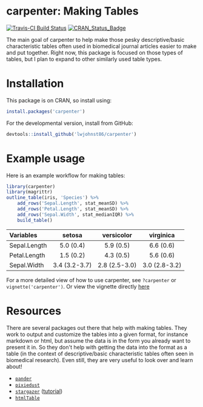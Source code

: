 
<!-- README.md is generated from README.Rmd. Please edit that file -->
carpenter: Making Tables
========================

[![Travis-CI Build Status](https://travis-ci.org/lwjohnst86/carpenter.svg?branch=master)](https://travis-ci.org/lwjohnst86/carpenter) [![CRAN\_Status\_Badge](http://www.r-pkg.org/badges/version/carpenter)](https://cran.r-project.org/package=carpenter)

The main goal of carpenter to help make those pesky descriptive/basic characteristic tables often used in biomedical journal articles easier to make and put together. Right now, this package is focused on those types of tables, but I plan to expand to other similarly used table types.

Installation
============

This package is on CRAN, so install using:

``` r
install.packages('carpenter')
```

For the developmental version, install from GitHub:

``` r
devtools::install_github('lwjohnst86/carpenter')
```

Example usage
=============

Here is an example workflow for making tables:

``` r
library(carpenter)
library(magrittr)
outline_table(iris, 'Species') %>% 
    add_rows('Sepal.Length', stat_meanSD) %>%
    add_rows('Petal.Length', stat_meanSD) %>%
    add_rows('Sepal.Width', stat_medianIQR) %>% 
    build_table() 
```

| Variables    |     setosa    |   versicolor  |   virginica   |
|:-------------|:-------------:|:-------------:|:-------------:|
| Sepal.Length |   5.0 (0.4)   |   5.9 (0.5)   |   6.6 (0.6)   |
| Petal.Length |   1.5 (0.2)   |   4.3 (0.5)   |   5.6 (0.6)   |
| Sepal.Width  | 3.4 (3.2-3.7) | 2.8 (2.5-3.0) | 3.0 (2.8-3.2) |

For a more detailed view of how to use carpenter, see `?carpenter` or `vignette('carpenter')`. Or view the vignette directly [here](https://htmlpreview.github.io/?https://github.com/lwjohnst86/carpenter/blob/master/vignettes/carpenter.html)

Resources
=========

There are several packages out there that help with making tables. They work to output and customize the tables into a given format, for instance markdown or html, but assume the data is in the form you already want to present it in. So they don't help with getting the data into the format as a table (in the context of descriptive/basic characteristic tables often seen in biomedical research). Even still, they are very useful to look over and learn about!

-   [`pander`](http://rapporter.github.io/pander/)
-   [`pixiedust`](https://cran.r-project.org/package=pixiedust)
-   [`stargazer`](https://cran.r-project.org/package=stargazer) ([tutorial](http://jakeruss.com/cheatsheets/stargazer.html))
-   [`htmlTable`](https://cran.r-project.org/package=htmlTable)
